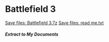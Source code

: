 # Battlefield 3
[Save files: Battlefield 3.7z](Battlefield%203.7z?raw=true)
[Save files: read me.txt](read%20me.txt?raw=true)
##### Extract to My Documents